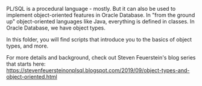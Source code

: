 PL/SQL is a procedural language - mostly. But it can also be used to implement object-oriented features in Oracle Database. In "from the ground up" object-oriented languages like Java, everything is defined in classes. In Oracle Database, we have object types.

In this folder, you will find scripts that introduce you to the basics of object types, and more.

For more details and background, check out Steven Feuerstein's blog series that starts here: https://stevenfeuersteinonplsql.blogspot.com/2019/09/object-types-and-object-oriented.html